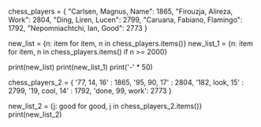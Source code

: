 chess_players = {
"Carlsen, Magnus, Name": 1865,
"Firouzja, Alireza, Work": 2804,
"Ding, Liren, Lucen": 2799,
"Caruana, Fabiano, Flamingo": 1792,
"Nepomniachtchi, Ian, Good": 2773
}


new_list = {n: item for item, n in chess_players.items()}
new_list_1 = {n: item for item, n in chess_players.items() if n >= 2000}

print(new_list)
print(new_list_1)
print('-' * 50)

chess_players_2 = {
'77, 14, 16' : 1865,
'95, 90, 17' : 2804,
'182, look, 15' : 2799,
'19, cool, 14' : 1792,
'done, 99, work': 2773
}

new_list_2 = {j: good for good, j in chess_players_2.items()}
print(new_list_2)
